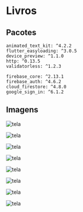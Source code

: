 # Livros

## Pacotes

```
animated_text_kit: ^4.2.2
flutter_easyloading: ^3.0.5
device_preview: ^1.1.0
http: ^0.13.5
validatorless: ^1.2.3

firebase_core: ^2.13.1
firebase_auth: ^4.6.2
cloud_firestore: ^4.8.0
google_sign_in: ^6.1.2
```

## Imagens

![tela](/readme/1.png)

![tela](/readme/2.png)

![tela](/readme/3.png)

![tela](/readme/4.png)

![tela](/readme/5.png)

![tela](/readme/6.png)

![tela](/readme/7.png)

![tela](/readme/8.png)
